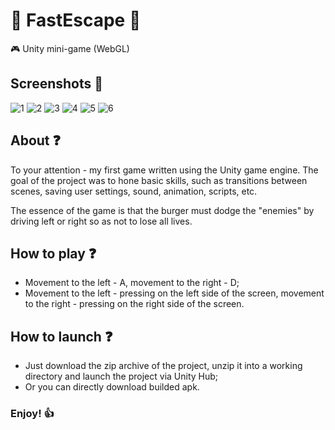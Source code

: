 # :hamburger: FastEscape :poop:
:video_game: Unity mini-game (WebGL)
## Screenshots :camera_flash:
![1](https://user-images.githubusercontent.com/113792486/211165164-742dbdfe-46d6-4532-840b-79d1132ddd2e.jpg)
![2](https://user-images.githubusercontent.com/113792486/211165169-8264303c-fc15-4ac7-a347-5316b0875511.jpg)
![3](https://user-images.githubusercontent.com/113792486/211165174-5f0e7eb7-423f-4100-b177-7f704f126d02.jpg)
![4](https://user-images.githubusercontent.com/113792486/211165176-d4ff7c69-aaf0-417c-8252-61128e5a6d12.jpg)
![5](https://user-images.githubusercontent.com/113792486/211165178-e28c153e-5165-406f-8676-c28a8b5e8dae.jpg)
![6](https://user-images.githubusercontent.com/113792486/211165179-bcf47795-b796-4b7e-afa7-a4f12ffc7a66.jpg)
## About :question:
To your attention - my first game written using the Unity game engine.
The goal of the project was to hone basic skills, such as transitions between scenes, saving user settings, sound, animation, scripts, etc.

The essence of the game is that the burger must dodge the "enemies" by driving left or right so as not to lose all lives.
## How to play :question:
- Movement to the left - A, movement to the right - D;
- Movement to the left - pressing on the left side of the screen, movement to the right - pressing on the right side of the screen.
## How to launch :question:
- Just download the zip archive of the project, unzip it into a working directory and launch the project via Unity Hub;
- Or you can directly download builded apk.
### Enjoy! :+1:
